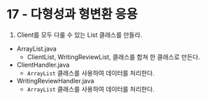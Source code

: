 # 17 - 다형성과 형변환 응용

1) Client를 모두 다룰 수 있는 List 클래스를 만들라.

- ArrayList.java
    - ClientList, WritingReviewList, 클래스를 합쳐 한 클래스로 만든다.
- ClientHandler.java
    - `ArrayList` 클래스를 사용하여 데이터를 처리한다.
- WritingReviewHandler.java
    - `ArrayList` 클래스를 사용하여 데이터를 처리한다.
